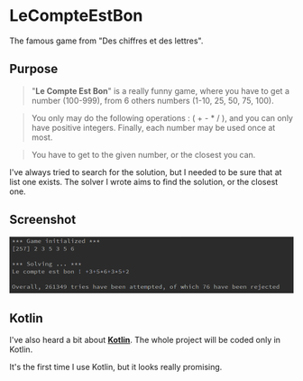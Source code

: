 # LeCompteEstBon
The famous game from "Des chiffres et des lettres".


## Purpose

> "**Le Compte Est Bon**" is a really funny game, where you have to get a number (100-999), from 6 others numbers (1-10, 25, 50, 75, 100).

> You only may do the following operations : ( + - * / ), and you can only have positive integers. Finally, each number may be used once at most.

> You have to get to the given number, or the closest you can.

I've always tried to search for the solution, but I needed to be sure that at list one exists.
The solver I wrote aims to find the solution, or the closest one.


## Screenshot

![Screenshot of my solver output](https://raw.githubusercontent.com/guillaume-chs/LeCompteEstBon/master/screenshot.png "Screenshot")


## Kotlin

I've also heard a bit about [**Kotlin**](https://kotlinlang.org/ "Official page"). The whole project will be coded only in Kotlin.

It's the first time I use Kotlin, but it looks really promising.